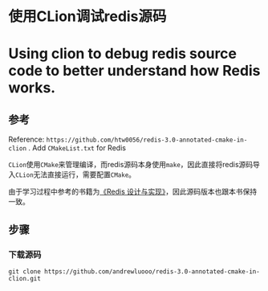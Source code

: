 # 使用CLion调试redis源码
# Using clion to debug redis source code to better understand how Redis works.

## 参考

Reference: `https://github.com/htw0056/redis-3.0-annotated-cmake-in-clion` .
Add `CMakeList.txt` for Redis

`CLion`使用`CMake`来管理编译，而redis源码本身使用`make`，因此直接将redis源码导入`CLion`无法直接运行，需要配置`CMake`。

由于学习过程中参考的书籍为[《Redis 设计与实现》](http://redisbook.com/)，因此源码版本也跟本书保持一致。

## 步骤

### 下载源码

```shell
git clone https://github.com/andrewluooo/redis-3.0-annotated-cmake-in-clion.git
```
